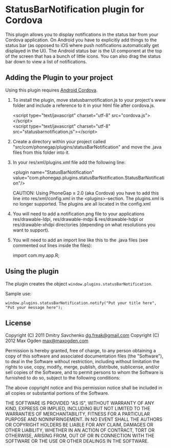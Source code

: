 # StatusBarNotification plugin for Cordova #

This plugin allows you to display notifications in the status bar from your Cordova application. On Android you have to explicitly add things to the status bar (as opposed to iOS where push notifications automatically get displayed in the UI). The Android status bar is the UI component at the top of the screen that has a bunch of little icons. You can also drag the status bar down to view a list of notifications.

## Adding the Plugin to your project ##

Using this plugin requires [Android Cordova](http://github.com/apache/incubator-cordova-android).

1. To install the plugin, move statusbarnotification.js to your project's www folder and include a reference to it in your html file after cordova.js.

    &lt;script type="text/javascript" charset="utf-8" src="cordova.js"&gt;&lt;/script&gt;<br/>
    &lt;script type="text/javascript" charset="utf-8" src="statusbarnotification.js"&gt;&lt;/script&gt;

2. Create a directory within your project called "src/com/phonegap/plugins/statusBarNotification" and move the .java files from this folder into it.

3. In your res/xml/plugins.xml file add the following line:

    &lt;plugin name="StatusBarNotification" value="com.phonegap.plugins.statusBarNotification.StatusBarNotification"/&gt;

   CAUTION: Using PhoneGap &ge; 2.0 (aka Cordova) you have to add this line into res/xml/config.xml in the &lt;plugins&gt;-section.
The plugins.xml is no longer supported. The plugins are all located in the config.xml


4. You will need to add a notification.png file to your applications res/drawable-ldpi, res/drawable-mdpi & res/drawable-hdpi or res/drawable-xhdpi directories (depending on what resolutions you want to support).

5. You will need to add an import line like this to the .java files (see commented out lines inside the files):

	import com.my.app.R; 
	
## Using the plugin ##

The plugin creates the object `window.plugins.statusBarNotification`.

Sample use:

    window.plugins.statusBarNotification.notify("Put your title here", "Put your message here");

## License ##

Copyright (C) 2011 Dmitry Savchenko <dg.freak@gmail.com>
Copyright (C) 2012 Max Ogden <max@maxogden.com>

Permission is hereby granted, free of charge, to any person
obtaining a copy of this software and associated documentation
files (the "Software"), to deal in the Software without
restriction, including without limitation the rights to use,
copy, modify, merge, publish, distribute, sublicense, and/or sell
copies of the Software, and to permit persons to whom the
Software is furnished to do so, subject to the following
conditions:

The above copyright notice and this permission notice shall be
included in all copies or substantial portions of the Software.

THE SOFTWARE IS PROVIDED "AS IS", WITHOUT WARRANTY OF ANY KIND,
EXPRESS OR IMPLIED, INCLUDING BUT NOT LIMITED TO THE WARRANTIES
OF MERCHANTABILITY, FITNESS FOR A PARTICULAR PURPOSE AND
NONINFRINGEMENT. IN NO EVENT SHALL THE AUTHORS OR COPYRIGHT
HOLDERS BE LIABLE FOR ANY CLAIM, DAMAGES OR OTHER LIABILITY,
WHETHER IN AN ACTION OF CONTRACT, TORT OR OTHERWISE, ARISING
FROM, OUT OF OR IN CONNECTION WITH THE SOFTWARE OR THE USE OR
OTHER DEALINGS IN THE SOFTWARE.